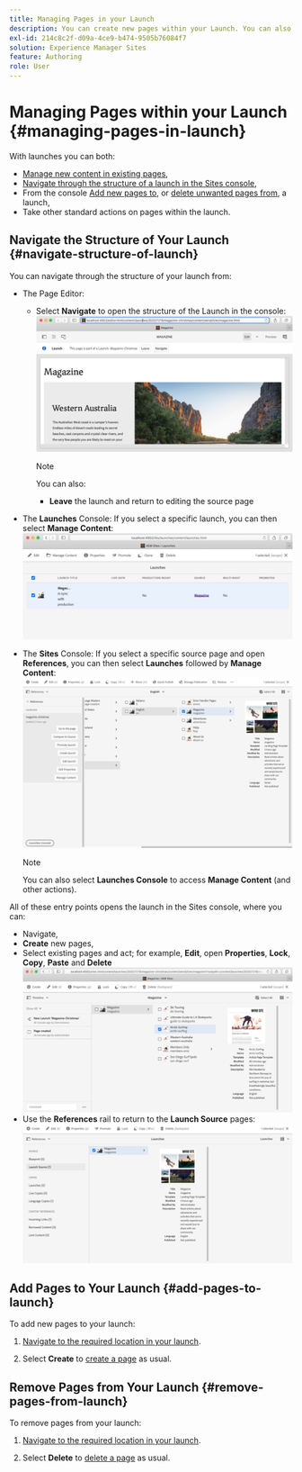 ```yaml
---
title: Managing Pages in your Launch
description: You can create new pages within your Launch. You can also delete unwanted pages.
exl-id: 214c8c2f-d09a-4ce9-b474-9505b76084f7
solution: Experience Manager Sites
feature: Authoring
role: User
---
```

# Managing Pages within your Launch {#managing-pages-in-launch}

With launches you can both:

* [Manage new content in existing pages](/help/sites-cloud/authoring/launches/editing.md),
* [Navigate through the structure of a launch in the Sites console](#navigate-structure-of-launch),
* From the console [Add new pages to](#add-pages-to-launch), or [delete unwanted pages from](#remove-pages-from-launch), a launch,
* Take other standard actions on pages within the launch.

## Navigate the Structure of Your Launch {#navigate-structure-of-launch}

You can navigate through the structure of your launch from:

* The Page Editor:
  
  * Select **Navigate** to open the structure of the Launch in the console:
  ![Navigate launch from Page Editor](/help/sites-cloud/authoring/assets/launches-navigate-page-editor.png)
  
    >[!NOTE]
    >
    >You can also:
    >
    >* **Leave** the launch and return to editing the source page

* The **Launches** Console:
  If you select a specific launch, you can then select **Manage Content**:
  ![Launch Console - Manage Content](/help/sites-cloud/authoring/assets/launches-navigate-launches-console.png)

* The **Sites** Console:
  If you select a specific source page and open **References**, you can then select **Launches** followed by **Manage Content**:
  ![Launch Console - Manage Content](/help/sites-cloud/authoring/assets/launches-navigate-sites-console.png)
  
  >[!NOTE]
  >
  >You can also select **Launches Console** to access **Manage Content** (and other actions).
  
All of these entry points opens the launch in the Sites console, where you can:

* Navigate, 
* **Create** new pages,
* Select existing pages and act; for example, **Edit**, open **Properties**, **Lock**, **Copy**, **Paste** and **Delete**
  ![Navigate launch in Sites Console from Manage Content](/help/sites-cloud/authoring/assets/launches-navigate-manage-content.png)
* Use the **References** rail to return to the **Launch Source** pages:
    ![Sites Console - Launch Source](/help/sites-cloud/authoring/assets/launches-navigate-launch-source.png)

## Add Pages to Your Launch {#add-pages-to-launch}

To add new pages to your launch:

1. [Navigate to the required location in your launch](#navigate-structure-of-launch).

1. Select **Create** to [create a page](/help/sites-cloud/authoring/sites-console/creating-pages.md#creating-a-new-page) as usual.

## Remove Pages from Your Launch {#remove-pages-from-launch}

To remove pages from your launch:

1. [Navigate to the required location in your launch](#navigate-structure-of-launch).

1. Select **Delete** to [delete a page](/help/sites-cloud/authoring/sites-console/managing-pages.md#deleting-a-page) as usual.
